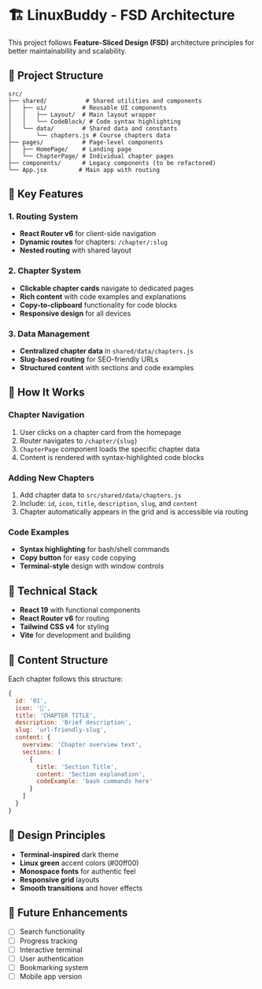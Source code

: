 # 🏗️ LinuxBuddy - FSD Architecture

This project follows **Feature-Sliced Design (FSD)** architecture principles for better maintainability and scalability.

## 📁 Project Structure

```
src/
├── shared/           # Shared utilities and components
│   ├── ui/          # Reusable UI components
│   │   ├── Layout/  # Main layout wrapper
│   │   └── CodeBlock/ # Code syntax highlighting
│   └── data/        # Shared data and constants
│       └── chapters.js # Course chapters data
├── pages/           # Page-level components
│   ├── HomePage/    # Landing page
│   └── ChapterPage/ # Individual chapter pages
├── components/      # Legacy components (to be refactored)
└── App.jsx         # Main app with routing
```

## 🚀 Key Features

### 1. **Routing System**
- **React Router v6** for client-side navigation
- **Dynamic routes** for chapters: `/chapter/:slug`
- **Nested routing** with shared layout

### 2. **Chapter System**
- **Clickable chapter cards** navigate to dedicated pages
- **Rich content** with code examples and explanations
- **Copy-to-clipboard** functionality for code blocks
- **Responsive design** for all devices

### 3. **Data Management**
- **Centralized chapter data** in `shared/data/chapters.js`
- **Slug-based routing** for SEO-friendly URLs
- **Structured content** with sections and code examples

## 🎯 How It Works

### Chapter Navigation
1. User clicks on a chapter card from the homepage
2. Router navigates to `/chapter/{slug}`
3. `ChapterPage` component loads the specific chapter data
4. Content is rendered with syntax-highlighted code blocks

### Adding New Chapters
1. Add chapter data to `src/shared/data/chapters.js`
2. Include: `id`, `icon`, `title`, `description`, `slug`, and `content`
3. Chapter automatically appears in the grid and is accessible via routing

### Code Examples
- **Syntax highlighting** for bash/shell commands
- **Copy button** for easy code copying
- **Terminal-style** design with window controls

## 🔧 Technical Stack

- **React 19** with functional components
- **React Router v6** for routing
- **Tailwind CSS v4** for styling
- **Vite** for development and building

## 📝 Content Structure

Each chapter follows this structure:
```javascript
{
  id: '01',
  icon: '🐧',
  title: 'CHAPTER TITLE',
  description: 'Brief description',
  slug: 'url-friendly-slug',
  content: {
    overview: 'Chapter overview text',
    sections: [
      {
        title: 'Section Title',
        content: 'Section explanation',
        codeExample: 'bash commands here'
      }
    ]
  }
}
```

## 🎨 Design Principles

- **Terminal-inspired** dark theme
- **Linux green** accent colors (#00ff00)
- **Monospace fonts** for authentic feel
- **Responsive grid** layouts
- **Smooth transitions** and hover effects

## 🚀 Future Enhancements

- [ ] Search functionality
- [ ] Progress tracking
- [ ] Interactive terminal
- [ ] User authentication
- [ ] Bookmarking system
- [ ] Mobile app version
